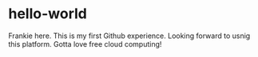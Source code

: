 # hello-world
Frankie here. This is my first Github experience. Looking forward to usnig this platform.
Gotta love free cloud computing!
